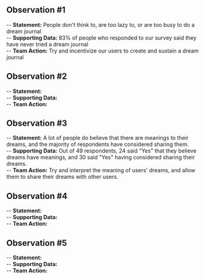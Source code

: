 ## Observation #1  
-- **Statement:** People don't think to, are too lazy to, or are too busy to do a dream journal  
-- **Supporting Data:** 83% of people who responded to our survey said they have never tried a dream journal  
-- **Team Action:** Try and incentivize our users to create and sustain a dream journal  

## Observation #2  
-- **Statement:**   
-- **Supporting Data:**  
-- **Team Action:**  

## Observation #3  
-- **Statement:** A lot of people do believe that there are meanings to their dreams, and the majority of respondents have considered sharing them.  
-- **Supporting Data:** Out of 49 respondents, 24 said "Yes" that they believe dreams have meanings, and 30 said "Yes" having considered sharing their dreams.  
-- **Team Action:** Try and interpret the meaning of users' dreams, and allow them to share their dreams with other users. 

## Observation #4  
-- **Statement:**   
-- **Supporting Data:**  
-- **Team Action:**  

## Observation #5  
-- **Statement:**   
-- **Supporting Data:**  
-- **Team Action:**  

